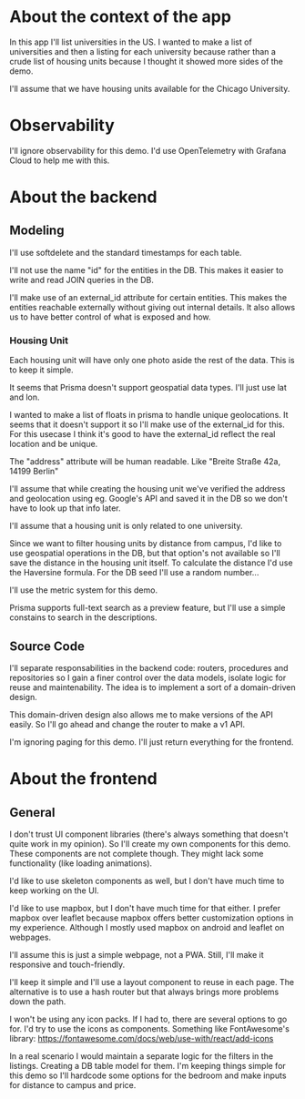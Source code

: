 # About the context of the app

In this app I'll list universities in the US. I wanted to make a list of universities and then a listing for each university because rather than a crude list of housing units because I thought it showed more sides of the demo.

I'll assume that we have housing units available for the Chicago University.

# Observability

I'll ignore observability for this demo. I'd use OpenTelemetry with Grafana Cloud to help me with this.

# About the backend

## Modeling

I'll use softdelete and the standard timestamps for each table.

I'll not use the name "id" for the entities in the DB. This makes it easier to write and read JOIN queries in the DB.

I'll make use of an external_id attribute for certain entities. This makes the entities reachable externally without giving out internal details. It also allows us to have better control of what is exposed and how.

### Housing Unit
Each housing unit will have only one photo aside the rest of the data. This is to keep it simple.

It seems that Prisma doesn't support geospatial data types. I'll just use lat and lon.

I wanted to make a list of floats in prisma to handle unique geolocations. It seems that it doesn't support it so I'll make use of the external_id for this. For this usecase I think it's good to have the external_id reflect the real location and be unique.

The "address" attribute will be human readable. Like "Breite Straße 42a, 14199 Berlin"

I'll assume that while creating the housing unit we've verified the address and geolocation using eg. Google's API and saved it in the DB so we don't have to look up that info later.

I'll assume that a housing unit is only related to one university.

Since we want to filter housing units by distance from campus, I'd like to use geospatial operations in the DB, but that option's not available so I'll save the distance in the housing unit itself. To calculate the distance I'd use the Haversine formula. For the DB seed I'll use a random number...

I'll use the metric system for this demo.

Prisma supports full-text search as a preview feature, but I'll use a simple constains to search in the descriptions.

## Source Code

I'll separate responsabilities in the backend code: routers, procedures and repositories so I gain a finer control over the data models, isolate logic for reuse and maintenability. The idea is to implement a sort of a domain-driven design.

This domain-driven design also allows me to make versions of the API easily. So I'll go ahead and change the router to make a v1 API.

I'm ignoring paging for this demo. I'll just return everything for the frontend.

# About the frontend

## General

I don't trust UI component libraries (there's always something that doesn't quite work in my opinion). So I'll create my own components for this demo. These components are not complete though. They might lack some functionality (like loading animations).

I'd like to use skeleton components as well, but I don't have much time to keep working on the UI.

I'd like to use mapbox, but I don't have much time for that either. I prefer mapbox over leaflet because mapbox offers better customization options in my experience. Although I mostly used mapbox on android and leaflet on webpages.

I'll assume this is just a simple webpage, not a PWA. Still, I'll make it responsive and touch-friendly.

I'll keep it simple and I'll use a layout component to reuse in each page. The alternative is to use a hash router but that always brings more problems down the path.

I won't be using any icon packs. If I had to, there are several options to go for. I'd try to use the icons as components. Something like FontAwesome's library: https://fontawesome.com/docs/web/use-with/react/add-icons

In a real scenario I would maintain a separate logic for the filters in the listings. Creating a DB table model for them. I'm keeping things simple for this demo so I'll hardcode some options for the bedroom and make inputs for distance to campus and price.